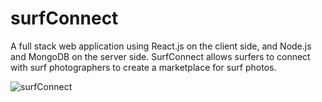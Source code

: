 # surfConnect

A full stack web application using React.js on the client side, and Node.js and MongoDB on the server side. SurfConnect allows surfers to connect with surf photographers to create a marketplace for surf photos.

![surfConnect](https://github.com/JohnFuhrm12/surfConnect/assets/61069716/b564e561-41a1-429f-bb25-32b146dbaa50)
